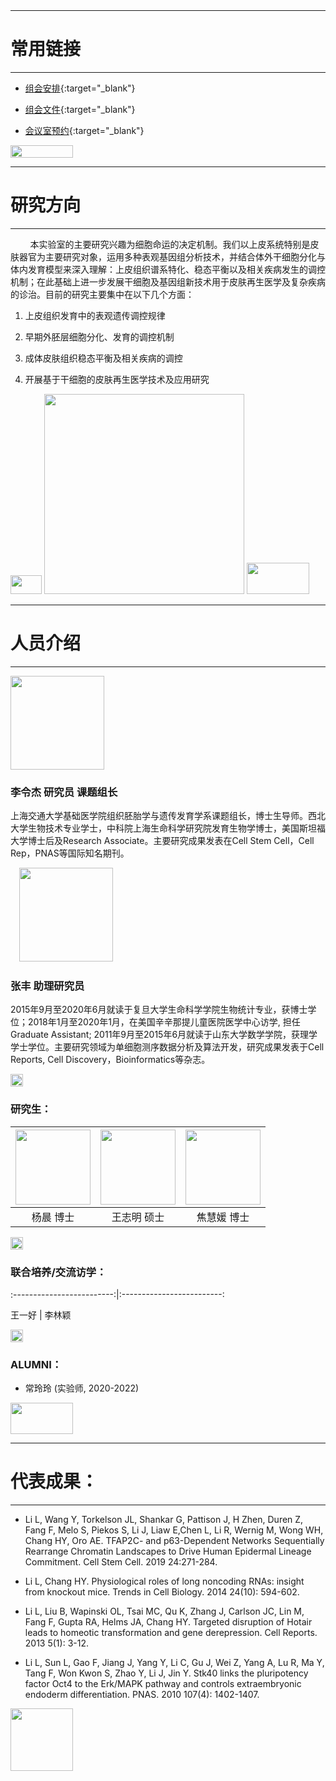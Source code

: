 <img src="https://fzhang.bioinfo-lab.com/img/white.png" height="10" width='10'>

-------------------------------
# 常用链接
-------------------------------

* [组会安排](https://www.jianguoyun.com/p/Ddt6xEMQzt7hCBjPuu8D){:target="_blank"}

* [组会文件](https://www.jianguoyun.com/p/DeNQWocQzt7hCBi34dQD){:target="_blank"}

* [会议室预约](https://www.jianguoyun.com/p/DatKuGMQzt7hCBix3OsD%20){:target="_blank"}

<img src="https://fzhang.bioinfo-lab.com/img/white.png" height="20" width='100'>

-------------------------------
# 研究方向
-------------------------------

&nbsp;&nbsp;&nbsp;&nbsp;&nbsp;&nbsp;&nbsp;&nbsp;本实验室的主要研究兴趣为细胞命运的决定机制。我们以上皮系统特别是皮肤器官为主要研究对象，运用多种表观基因组分析技术，并结合体外干细胞分化与体内发育模型来深入理解：上皮组织谱系特化、稳态平衡以及相关疾病发生的调控机制；在此基础上进一步发展干细胞及基因组新技术用于皮肤再生医学及复杂疾病的诊治。目前的研究主要集中在以下几个方面：

1. 上皮组织发育中的表观遗传调控规律

2. 早期外胚层细胞分化、发育的调控机制
 
3. 成体皮肤组织稳态平衡及相关疾病的调控

4. 开展基于干细胞的皮肤再生医学技术及应用研究

<img src="https://fzhang.bioinfo-lab.com/img/white.png" height="30" width='50'>

<img src="https://lilab-sjtu.github.io/source/epi.jpg" width='320'/>

<img src="https://fzhang.bioinfo-lab.com/img/white.png" height="50" width='100'>


-------------------------------
# 人员介绍
-------------------------------

<img src="https://www.li-lab.cn/source/image/%E6%9D%8E%E4%BB%A4%E6%9D%B0.jpg" height='150'/>

### 李令杰 研究员 课题组长 

上海交通大学基础医学院组织胚胎学与遗传发育学系课题组长，博士生导师。西北大学生物技术专业学士，中科院上海生命科学研究院发育生物学博士，美国斯坦福大学博士后及Research Associate。主要研究成果发表在Cell Stem Cell，Cell Rep，PNAS等国际知名期刊。

<img src="https://fzhang.bioinfo-lab.com/img/white.png" height="10" width='10'>

<img src="https://www.li-lab.cn/source/image/%E5%BC%A0%E4%B8%B0.jpg" height='150'/>

### 张丰 助理研究员

2015年9月至2020年6月就读于复旦大学生命科学学院生物统计专业，获博士学位；2018年1月至2020年1月，在美国辛辛那提儿童医院医学中心访学, 担任Graduate Assistant; 2011年9月至2015年6月就读于山东大学数学学院，获理学学士学位。主要研究领域为单细胞测序数据分析及算法开发，研究成果发表于Cell Reports, Cell Discovery，Bioinformatics等杂志。

<img src="https://fzhang.bioinfo-lab.com/img/white.png" height="20" width='20'>


### 研究生：

<img src="https://www.li-lab.cn/source/image/%E6%9D%A8%E6%99%A8.jpg" height='120'/> | <img src="https://www.li-lab.cn/source/image/%E7%8E%8B%E5%BF%97%E6%98%8E.jpg" height='120'/> | <img src="https://www.li-lab.cn/source/image/%E7%84%A6%E6%85%A7%E5%AA%9B.jpg" height='120'/>
:-------------------------:|:-------------------------:|:-------------------------:
杨晨 博士 | 王志明 硕士 | 焦慧媛 博士


<img src="https://fzhang.bioinfo-lab.com/img/white.png" height="20" width='20'>



### 联合培养/交流访学：

:-------------------------:|:-------------------------:

王一好 | 李林颖



<img src="https://fzhang.bioinfo-lab.com/img/white.png" height="20" width='20'>


### ALUMNI：

* 常玲玲 (实验师, 2020-2022)

<img src="https://fzhang.bioinfo-lab.com/img/white.png" height="50" width='100'>



-------------------------------
# 代表成果：
-------------------------------

   * Li L, Wang Y, Torkelson JL, Shankar G, Pattison J, H Zhen, Duren Z, Fang F, Melo S, Piekos S, Li J, Liaw E,Chen L, Li R, Wernig M, Wong WH, Chang HY, Oro AE. TFAP2C- and p63-Dependent Networks Sequentially Rearrange Chromatin Landscapes to Drive Human Epidermal Lineage Commitment. Cell Stem Cell. 2019 24:271-284.

   * Li L, Chang HY. Physiological roles of long noncoding RNAs: insight from knockout mice. Trends in Cell Biology. 2014 24(10): 594-602.

   * Li L, Liu B, Wapinski OL, Tsai MC, Qu K, Zhang J, Carlson JC, Lin M, Fang F, Gupta RA, Helms JA, Chang HY. Targeted disruption of Hotair leads to homeotic transformation and gene derepression. Cell Reports. 2013 5(1): 3-12.

   * Li L, Sun L, Gao F, Jiang J, Yang Y, Li C, Gu J, Wei Z, Yang A, Lu R, Ma Y, Tang F, Won Kwon S, Zhao Y, Li J, Jin Y. Stk40 links the pluripotency factor Oct4 to the Erk/MAPK pathway and controls extraembryonic endoderm differentiation. PNAS. 2010 107(4): 1402-1407.



<img src="https://fzhang.bioinfo-lab.com/img/white.png" height="100">



